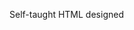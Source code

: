 Self-taught HTML designed
              
 
 
 
      
 
 
                                                                                                                                                                               